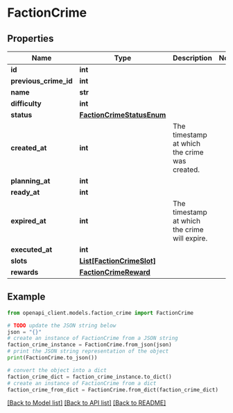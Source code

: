 # FactionCrime


## Properties

Name | Type | Description | Notes
------------ | ------------- | ------------- | -------------
**id** | **int** |  | 
**previous_crime_id** | **int** |  | 
**name** | **str** |  | 
**difficulty** | **int** |  | 
**status** | [**FactionCrimeStatusEnum**](FactionCrimeStatusEnum.md) |  | 
**created_at** | **int** | The timestamp at which the crime was created. | 
**planning_at** | **int** |  | 
**ready_at** | **int** |  | 
**expired_at** | **int** | The timestamp at which the crime will expire. | 
**executed_at** | **int** |  | 
**slots** | [**List[FactionCrimeSlot]**](FactionCrimeSlot.md) |  | 
**rewards** | [**FactionCrimeReward**](FactionCrimeReward.md) |  | 

## Example

```python
from openapi_client.models.faction_crime import FactionCrime

# TODO update the JSON string below
json = "{}"
# create an instance of FactionCrime from a JSON string
faction_crime_instance = FactionCrime.from_json(json)
# print the JSON string representation of the object
print(FactionCrime.to_json())

# convert the object into a dict
faction_crime_dict = faction_crime_instance.to_dict()
# create an instance of FactionCrime from a dict
faction_crime_from_dict = FactionCrime.from_dict(faction_crime_dict)
```
[[Back to Model list]](../README.md#documentation-for-models) [[Back to API list]](../README.md#documentation-for-api-endpoints) [[Back to README]](../README.md)


